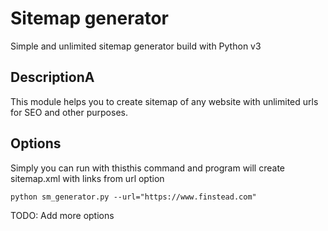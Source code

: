 # Sitemap generator 

Simple and unlimited sitemap generator build with Python v3

## DescriptionA
This module helps you to create sitemap of any website with unlimited urls for SEO and other purposes.

## Options
Simply you can run with thisthis command and program will create sitemap.xml with links from url option
```
python sm_generator.py --url="https://www.finstead.com"
```


TODO: Add more options
